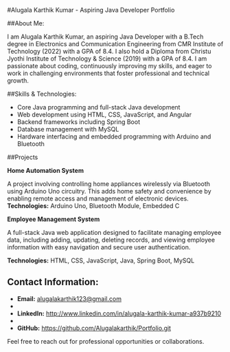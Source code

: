 #Alugala Karthik Kumar - Aspiring Java Developer Portfolio

##About Me:

I am Alugala Karthik Kumar, an aspiring Java Developer with a B.Tech degree in Electronics and Communication Engineering from CMR Institute of Technology (2022) with a GPA of 8.4. I also hold a Diploma from Christu Jyothi Institute of Technology & Science (2019) with a GPA of 8.4. I am passionate about coding, continuously improving my skills, and eager to work in challenging environments that foster professional and technical growth.

##Skills & Technologies:

- Core Java programming and full-stack Java development  
- Web development using HTML, CSS, JavaScript, and Angular  
- Backend frameworks including Spring Boot  
- Database management with MySQL  
- Hardware interfacing and embedded programming with Arduino and Bluetooth

##Projects

**Home Automation System**

A project involving controlling home appliances wirelessly via Bluetooth using Arduino Uno circuitry. This adds home safety and convenience by enabling remote access and management of electronic devices.  
**Technologies:** Arduino Uno, Bluetooth Module, Embedded C

**Employee Management System**

A full-stack Java web application designed to facilitate managing employee data, including adding, updating, deleting records, and viewing employee information with easy navigation and secure user authentication.  

**Technologies:** HTML, CSS, JavaScript, Java, Spring Boot, MySQL

## Contact Information:

- **Email:** alugalakarthik123@gmail.com
-  
- **LinkedIn:** http://www.linkedin.com/in/alugala-karthik-kumar-a937b9210
- 
- **GitHub:** https://github.com/Alugalakarthik/Portfolio.git 

Feel free to reach out for professional opportunities or collaborations.
